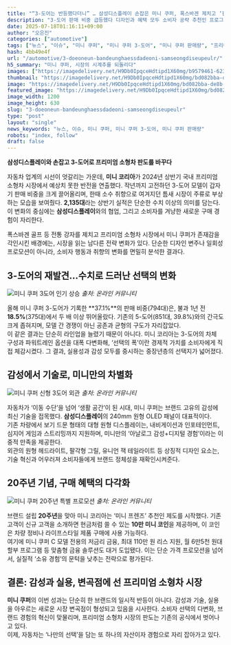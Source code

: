 ```yaml
---
title: "“3-도어는 반등했다더니” … 삼성디스플레이 손잡은 미니 쿠퍼, 폭스바겐 제치고 ‘판매 급증’"
description: "3-도어 판매 비중 급등했다 디자인과 혜택 모두 소비자 공략 추천인 프로그램으로 충성도 강화 ..."
date: 2025-07-18T01:16:11+09:00
author: "오은진"
categories: ["automotive"]
tags: ["뉴스", "이슈", "미니 쿠퍼", "미니 쿠퍼 3-도어", "미니 쿠퍼 판매량", "프리미엄소형차시장", "자동차판매트렌드"]
hash: 4bb49e4f
url: "/automotive/3-doeoneun-bandeunghaessdadeoni-samseongdiseupeulr/"
h5_summary: "미니 쿠퍼, 시장의 시계추를 되돌리다"
images: ["https://imagedelivery.net/H9Db0IpqceHdtipd1X60mg/b9579461-6232-46ed-d99a-699781b1b800/public", "https://imagedelivery.net/H9Db0IpqceHdtipd1X60mg/972b8aff-5c62-4fa6-f8aa-a6b8e4e53800/public", "https://imagedelivery.net/H9Db0IpqceHdtipd1X60mg/4c4a3d35-8979-47bf-9ad4-fe14244dc900/public", "https://imagedelivery.net/H9Db0IpqceHdtipd1X60mg/bd082bba-de8b-4b03-5e86-141d43fe3100/public"]
thumbnail: "https://imagedelivery.net/H9Db0IpqceHdtipd1X60mg/bd082bba-de8b-4b03-5e86-141d43fe3100/public"
image: "https://imagedelivery.net/H9Db0IpqceHdtipd1X60mg/bd082bba-de8b-4b03-5e86-141d43fe3100/public"
featured_image: "https://imagedelivery.net/H9Db0IpqceHdtipd1X60mg/bd082bba-de8b-4b03-5e86-141d43fe3100/public"
image_width: 1200
image_height: 630
slug: "3-doeoneun-bandeunghaessdadeoni-samseongdiseupeulr"
type: "post"
layout: "single"
news_keywords: "뉴스, 이슈, 미니 쿠퍼, 미니 쿠퍼 3-도어, 미니 쿠퍼 판매량"
robots: "index, follow"
draft: false
---
```


**삼성디스플레이와 손잡고 3-도어로 프리미엄 소형차 판도를 바꾸다**

자동차 업계의 시선이 엇갈리는 가운데, **미니 코리아**가 2024년 상반기 국내 프리미엄 소형차 시장에서 예상치 못한 반전을 연출했다. 작년까지 고전하던 3-도어 모델이 갑자기 판매 비중을 크게 끌어올리며, 한때 소수 취향으로 여겨지던 틈새 시장이 주류로 부상하는 모습을 보여줬다. **2,135대**라는 상반기 실적은 단순한 수치 이상의 의미를 담는다. 이 변화의 중심에는 **삼성디스플레이**와의 협업, 그리고 소비자를 겨냥한 새로운 구매 경험이 자리한다.

폭스바겐 골프 등 전통 강자를 제치고 프리미엄 소형차 시장에서 미니 쿠퍼가 존재감을 각인시킨 배경에는, 시장을 읽는 남다른 전략 변화가 있다. 단순한 디자인 변주나 일회성 프로모션이 아니라, 소비자 행동과 취향의 변화를 면밀히 분석한 결과다.  

## 3-도어의 재발견…수치로 드러난 선택의 변화

![미니 쿠퍼 3도어 인기 상승](https://imagedelivery.net/H9Db0IpqceHdtipd1X60mg/972b8aff-5c62-4fa6-f8aa-a6b8e4e53800/public)
*출처: 온라인 커뮤니티*


올해 미니 쿠퍼 3-도어가 기록한 **37.1%**의 판매 비중(794대)은, 불과 1년 전 **18.5%**(375대)에서 두 배 이상 뛰어올랐다. 기존의 5-도어(851대, 39.8%)와의 간극도 크게 좁혀지며, 모델 간 경쟁이 아닌 공존과 균형의 구도가 자리잡았다.  
이 같은 결과는 단순히 라인업을 늘렸기 때문이 아니다. 미니 코리아는 3-도어의 차체 구성과 파워트레인 옵션을 대폭 다변화해, ‘선택의 폭’이란 경제적 가치를 소비자에게 직접 체감시켰다. 그 결과, 실용성과 감성 모두를 중시하는 중장년층의 선택지가 넓어졌다.

## 감성에서 기술로, 미니만의 차별화

![미니 쿠퍼 신형 3도어 외관](https://imagedelivery.net/H9Db0IpqceHdtipd1X60mg/b9579461-6232-46ed-d99a-699781b1b800/public)
*출처: 온라인 커뮤니티*


자동차가 ‘이동 수단’을 넘어 ‘생활 공간’이 된 시대, 미니 쿠퍼는 브랜드 고유의 감성에 최신 기술을 접목했다. **삼성디스플레이**의 240mm 원형 OLED 패널이 대표적이다.  
기존 차량에서 보기 드문 형태의 대형 원형 디스플레이는, 내비게이션과 인포테인먼트, 심지어 게임과 스트리밍까지 지원하며, 미니만의 ‘아날로그 감성+디지털 경험’이라는 이중적 만족을 제공한다.  
외관의 원형 헤드라이트, 팔각형 그릴, 유니언 잭 테일라이트 등 상징적 디자인 요소는, 기술 혁신과 어우러져 소비자들에게 브랜드 정체성을 재확인시켜준다.

## 20주년 기념, 구매 혜택의 다각화

![미니 쿠퍼 20주년 특별 프로모션](https://imagedelivery.net/H9Db0IpqceHdtipd1X60mg/4c4a3d35-8979-47bf-9ad4-fe14244dc900/public)
*출처: 온라인 커뮤니티*


브랜드 설립 **20주년**을 맞아 미니 코리아는 ‘미니 프렌즈’ 추천인 제도를 시작했다. 기존 고객이 신규 고객을 소개하면 현금처럼 쓸 수 있는 **10만 미니 코인**을 제공하며, 이 코인은 차량 정비나 라이프스타일 제품 구매에 사용 가능하다.  
여기에 미니 쿠퍼 C 모델 전용의 저금리 금융, 최대 110만 원 리스 지원, 월 6만5천 원대 할부 프로그램 등 맞춤형 금융 솔루션도 대거 도입됐다. 이는 단순 가격 프로모션을 넘어서, 실질적 ‘소유 경험’의 문턱을 낮추는 전략으로 평가된다.

## 결론: 감성과 실용, 변곡점에 선 프리미엄 소형차 시장

**미니 쿠퍼**의 이번 성과는 단순히 한 브랜드의 일시적 반등이 아니다. 감성과 기술, 실용을 아우르는 새로운 시장 변곡점이 형성되고 있음을 시사한다. 소비자 선택의 다변화, 브랜드 경험의 혁신이 맞물리며, 프리미엄 소형차 시장의 판도는 기존의 공식에서 벗어나고 있다.  
이제, 자동차는 ‘나만의 선택’을 담는 또 하나의 자산이자 경험으로 자리 잡아가고 있다.
